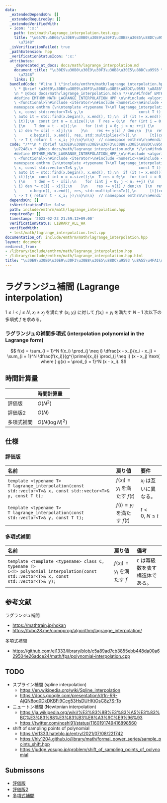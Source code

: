 ```yaml
---
data:
  _extendedDependsOn: []
  _extendedRequiredBy: []
  _extendedVerifiedWith:
  - icon: ':x:'
    path: test/math/lagrange_interpolation.test.cpp
    title: "\u6570\u5B66/\u30E9\u30B0\u30E9\u30F3\u30B8\u30E5\u88DC\u9593 \u8A55\u4FA1\
      \u7248"
  _isVerificationFailed: true
  _pathExtension: hpp
  _verificationStatusIcon: ':x:'
  attributes:
    _deprecated_at_docs: docs/math/lagrange_interpolation.md
    document_title: "\u30E9\u30B0\u30E9\u30F3\u30B8\u30E5\u88DC\u9593 \u8A55\u4FA1\
      \u7248"
    links: []
  bundledCode: "#line 1 \"include/emthrm/math/lagrange_interpolation.hpp\"\n/**\n\
    \ * @brief \u30E9\u30B0\u30E9\u30F3\u30B8\u30E5\u88DC\u9593 \u8A55\u4FA1\u7248\
    \n * @docs docs/math/lagrange_interpolation.md\n */\n\n#ifndef EMTHRM_MATH_LAGRANGE_INTERPOLATION_HPP_\n\
    #define EMTHRM_MATH_LAGRANGE_INTERPOLATION_HPP_\n\n#include <algorithm>\n#include\
    \ <functional>\n#include <iterator>\n#include <numeric>\n#include <vector>\n\n\
    namespace emthrm {\n\ntemplate <typename T>\nT lagrange_interpolation(const std::vector<T>&\
    \ x, const std::vector<T>& y,\n                         const T t) {\n  const\
    \ auto it = std::find(x.begin(), x.end(), t);\n  if (it != x.end()) return y[std::distance(x.begin(),\
    \ it)];\n  const int n = x.size();\n  T res = 0;\n  for (int i = 0; i < n; ++i)\
    \ {\n    T den = t - x[i];\n    for (int j = 0; j < n; ++j) {\n      if (j !=\
    \ i) den *= x[i] - x[j];\n    }\n    res += y[i] / den;\n  }\n  return std::transform_reduce(\n\
    \      x.begin(), x.end(), res, std::multiplies<T>(),\n      [t](const T& x_i)\
    \ -> T { return t - x_i; });\n}\n\n}  // namespace emthrm\n\n#endif  // EMTHRM_MATH_LAGRANGE_INTERPOLATION_HPP_\n"
  code: "/**\n * @brief \u30E9\u30B0\u30E9\u30F3\u30B8\u30E5\u88DC\u9593 \u8A55\u4FA1\
    \u7248\n * @docs docs/math/lagrange_interpolation.md\n */\n\n#ifndef EMTHRM_MATH_LAGRANGE_INTERPOLATION_HPP_\n\
    #define EMTHRM_MATH_LAGRANGE_INTERPOLATION_HPP_\n\n#include <algorithm>\n#include\
    \ <functional>\n#include <iterator>\n#include <numeric>\n#include <vector>\n\n\
    namespace emthrm {\n\ntemplate <typename T>\nT lagrange_interpolation(const std::vector<T>&\
    \ x, const std::vector<T>& y,\n                         const T t) {\n  const\
    \ auto it = std::find(x.begin(), x.end(), t);\n  if (it != x.end()) return y[std::distance(x.begin(),\
    \ it)];\n  const int n = x.size();\n  T res = 0;\n  for (int i = 0; i < n; ++i)\
    \ {\n    T den = t - x[i];\n    for (int j = 0; j < n; ++j) {\n      if (j !=\
    \ i) den *= x[i] - x[j];\n    }\n    res += y[i] / den;\n  }\n  return std::transform_reduce(\n\
    \      x.begin(), x.end(), res, std::multiplies<T>(),\n      [t](const T& x_i)\
    \ -> T { return t - x_i; });\n}\n\n}  // namespace emthrm\n\n#endif  // EMTHRM_MATH_LAGRANGE_INTERPOLATION_HPP_\n"
  dependsOn: []
  isVerificationFile: false
  path: include/emthrm/math/lagrange_interpolation.hpp
  requiredBy: []
  timestamp: '2023-02-23 21:59:12+09:00'
  verificationStatus: LIBRARY_ALL_WA
  verifiedWith:
  - test/math/lagrange_interpolation.test.cpp
documentation_of: include/emthrm/math/lagrange_interpolation.hpp
layout: document
redirect_from:
- /library/include/emthrm/math/lagrange_interpolation.hpp
- /library/include/emthrm/math/lagrange_interpolation.hpp.html
title: "\u30E9\u30B0\u30E9\u30F3\u30B8\u30E5\u88DC\u9593 \u8A55\u4FA1\u7248"
---
```

# ラグランジュ補間 (Lagrange interpolation)

$1 \leq i < j \leq N,\ x_i \neq x_j$ を満たす $(x_i, y_i)$ に対して $f(x_i) = y_i$ を満たす $N - 1$ 次以下の多項式 $f$ を求める。


### ラグランジュの補間多項式 (interpolation polynomial in the Lagrange form)

$$
  f(x) = \sum_{i = 1}^N f(x_i) \prod_{j \neq i} \dfrac{x - x_j}{x_i - x_j} = \sum_{i = 1}^N \dfrac{f(x_i)}{g^{\prime}(x_i)} \prod_{j \neq i} (x - x_j) \text{ where } g(x) = \prod_{i = 1}^N (x - x_i).
$$


## 時間計算量

||時間計算量|
|:--|:--|
|評価版|$O(N^2)$|
|評価版2|$O(N)$|
|多項式補間|$O(N(\log{N})^2)$|


## 仕様

### 評価版

|名前|戻り値|要件|
|:--|:--|:--|
|`template <typename T>`<br>`T lagrange_interpolation(const std::vector<T>& x, const std::vector<T>& y, const T t);`|$f(x_i) = y_i$ を満たす $f(t)$|$x_i$ は互いに異なる。|
|`template <typename T>`<br>`T lagrange_interpolation(const std::vector<T>& y, const T t);`|$f(i) = y_i$ を満たす $f(t)$|$t < 0,\ N \leq t$|


### 多項式補間

|名前|戻り値|備考|
|:--|:--|:--|
|`template <template <typename> class C, typename T>`<br>`C<T> polynomial_interpolation(const std::vector<T>& x, const std::vector<T>& y);`|$f(x_i) = y_i$ を満たす $f$|`C` は冪級数を表す構造体である。|


## 参考文献

ラグランジュ補間
- https://mathtrain.jp/hokan
- https://tubo28.me/compprog/algorithm/lagrange_interpolation/

多項式補間
- https://github.com/ei1333/library/blob/c5a89ad7cb3855ebb448da00a629504e26adce24/math/fps/polynomial-interpolation.cpp


## TODO

- スプライン補間 (spline interpolation)
  - https://en.wikipedia.org/wiki/Spline_interpolation
  - https://docs.google.com/presentation/d/1n-RR-AjQN8oq0DkDKBFi9Ccg53HsDUHKtOsC8z7S-To
- ニュートン補間 (Newtonian interpolation)
  - https://ja.wikipedia.org/wiki/%E3%83%8B%E3%83%A5%E3%83%BC%E3%83%88%E3%83%B3%E8%A3%9C%E9%96%93
  - https://twitter.com/noshi91/status/1160191749416898560
- shift of sampling points of polynomial
  - https://ei1333.hateblo.jp/entry/2021/07/08/221742
  - https://hly1204.github.io/library/math/formal_power_series/sample_points_shift.hpp
  - https://judge.yosupo.jp/problem/shift_of_sampling_points_of_polynomial


## Submissons

- [評価版](https://atcoder.jp/contests/arc033/submissions/10088080)
- [評価版2](https://atcoder.jp/contests/arc033/submissions/10510969)
- [多項式補間](https://judge.yosupo.jp/submission/3794)
